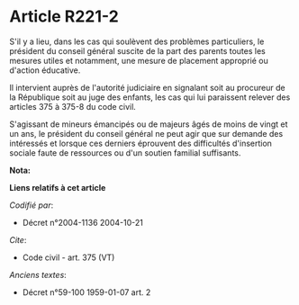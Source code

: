 # Article R221-2

S'il y a lieu, dans les cas qui soulèvent des problèmes particuliers, le président du conseil général suscite de la part des
parents toutes les mesures utiles et notamment, une mesure de placement approprié ou d'action éducative. 

Il intervient auprès de l'autorité judiciaire en signalant soit au procureur de la République soit au juge des enfants, les
cas qui lui paraissent relever des articles 375 à 375-8 du code civil. 

S'agissant de mineurs émancipés ou de majeurs âgés de moins de vingt et un ans, le président du conseil général ne peut agir
que sur demande des intéressés et lorsque ces derniers éprouvent des difficultés d'insertion sociale faute de ressources ou
d'un soutien familial suffisants.

**Nota:**



**Liens relatifs à cet article**

_Codifié par_:

  - Décret n°2004-1136 2004-10-21

_Cite_:

  - Code civil - art. 375 (VT)

_Anciens textes_:

  - Décret n°59-100 1959-01-07 art. 2
